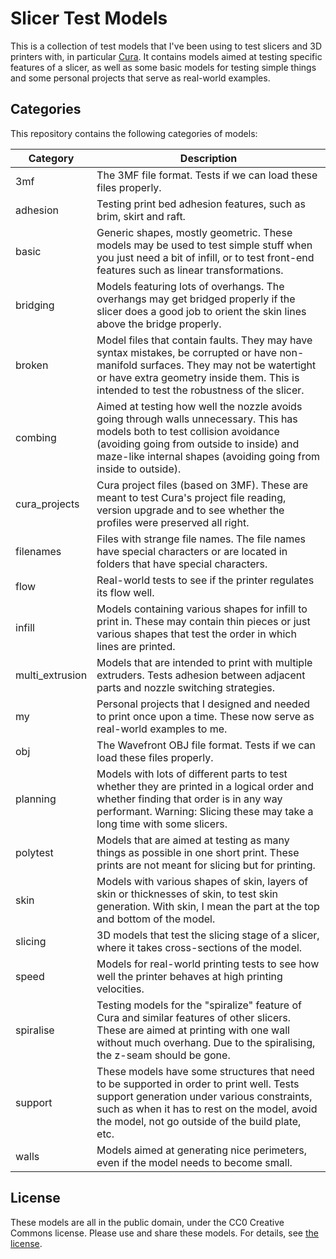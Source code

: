 Slicer Test Models
==================
This is a collection of test models that I've been using to test slicers and 3D printers with, in particular [Cura](https://github.com/Ultimaker/Cura). It contains models aimed at testing specific features of a slicer, as well as some basic models for testing simple things and some personal projects that serve as real-world examples.

Categories
----------
This repository contains the following categories of models:

Category        | Description
--------------- | -----------
3mf             | The 3MF file format. Tests if we can load these files properly.
adhesion        | Testing print bed adhesion features, such as brim, skirt and raft.
basic           | Generic shapes, mostly geometric. These models may be used to test simple stuff when you just need a bit of infill, or to test front-end features such as linear transformations.
bridging        | Models featuring lots of overhangs. The overhangs may get bridged properly if the slicer does a good job to orient the skin lines above the bridge properly.
broken          | Model files that contain faults. They may have syntax mistakes, be corrupted or have non-manifold surfaces. They may not be watertight or have extra geometry inside them. This is intended to test the robustness of the slicer.
combing         | Aimed at testing how well the nozzle avoids going through walls unnecessary. This has models both to test collision avoidance (avoiding going from outside to inside) and maze-like internal shapes (avoiding going from inside to outside).
cura_projects   | Cura project files (based on 3MF). These are meant to test Cura's project file reading, version upgrade and to see whether the profiles were preserved all right.
filenames       | Files with strange file names. The file names have special characters or are located in folders that have special characters.
flow            | Real-world tests to see if the printer regulates its flow well.
infill          | Models containing various shapes for infill to print in. These may contain thin pieces or just various shapes that test the order in which lines are printed.
multi_extrusion | Models that are intended to print with multiple extruders. Tests adhesion between adjacent parts and nozzle switching strategies.
my              | Personal projects that I designed and needed to print once upon a time. These now serve as real-world examples to me.
obj             | The Wavefront OBJ file format. Tests if we can load these files properly.
planning        | Models with lots of different parts to test whether they are printed in a logical order and whether finding that order is in any way performant. Warning: Slicing these may take a long time with some slicers.
polytest        | Models that are aimed at testing as many things as possible in one short print. These prints are not meant for slicing but for printing.
skin            | Models with various shapes of skin, layers of skin or thicknesses of skin, to test skin generation. With skin, I mean the part at the top and bottom of the model.
slicing         | 3D models that test the slicing stage of a slicer, where it takes cross-sections of the model.
speed           | Models for real-world printing tests to see how well the printer behaves at high printing velocities.
spiralise       | Testing models for the "spiralize" feature of Cura and similar features of other slicers. These are aimed at printing with one wall without much overhang. Due to the spiralising, the z-seam should be gone.
support         | These models have some structures that need to be supported in order to print well. Tests support generation under various constraints, such as when it has to rest on the model, avoid the model, not go outside of the build plate, etc.
walls           | Models aimed at generating nice perimeters, even if the model needs to become small.

License
-------
These models are all in the public domain, under the CC0 Creative Commons license. Please use and share these models. For details, see [the license](https://github.com/Ghostkeeper/SlicerTestModels/blob/master/LICENSE.md).